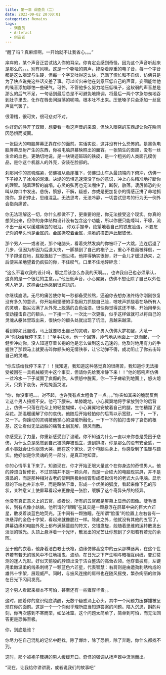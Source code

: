 ```yaml
---
title: 第一章 调查员（二）
date: 2023-09-02 20:00:01
categories: Remains
tags:
  - 调查员
  - Artefact
  - 创造者
---
```


<!-- # 第一章 调查员 -->

“醒了吗？真麻烦啊，一开始就不让我省心。。。”

<!-- more -->

<!-- # ‘你’在开头时趁 Deffy 袭击天堂总部逃出了 Artefact 的实验室。  -->

<!-- # 电脑天使——Artefact 出场 -->

痒痒的，某个声音正尝试钻入你的耳朵。你肯定会感到奇怪，因为这个声音听起来是那么的。。。别有风味。这是一个嘶哑的男声，掺杂着厚重的电子音，每一个字音都是这么艰涩与生硬，但每一个字又吐得这么快，充满了慌忙和不自信，仿佛只是为了快点说完这些话交差了事。可以听出来他在刻意压低自己的声音，妄图能给他的嗓音添加哪怕一些硬气。可怜，不管他多么努力地压低嗓子，这软弱的声音总是那么的后气不足，一句话到最后总是不可避免地降调，将最后一两个字急匆匆地吞到肚子里去，化作在唇齿间游荡的呢喃，根本吐不出来。压低嗓子只会添加一丝瓮声瓮气罢了。

很滑稽，很可笑，很可悲对不对。

你好奇的睁开了双眼，想要看一看这声音的来源，但映入眼帘的东西却让你在瞬间因恐惧而凝固。

一张巨大的电脑屏幕正靠在你的面前。实话实说，这并没有什么恐怖的。是黑色电脑屏幕反射产生的东西，你被电脑屏幕映照出的面容。一张陌生的面颊，没有一丝生命的血色，更确切地说，是一块锈迹斑斑的铁皮，是一个粗劣的人类面孔模仿品，是你这个机器人的外壳，安装在脸部的。

<!-- # 创造者的打趣 -->

刹那间你的灵魂缩紧，仿佛被从悬崖推下，仿佛过山车从最顶端向下俯冲，仿佛一下子掉入了冰冷的泥潭。决堤的恐惧迅速淹没了你的意识，冲上心头精准地拧断你的理智。随着理智的崩塌，心灵的弦再也无法绷住了，断裂，散落。凄厉惊恐的尖叫从你口中发出。悲伤，愤怒，不解，疑惑，亦或是更加复杂的情感正拼了命地抓挠你。意识停止，思维混乱。无法思考，无法冷静，一切尝试思考的行为无一例外会指向痛苦。

你无法理解这一切，你什么都做不了，更重要的是，你无法接受这个现实。你真的想哭出来，但你的身体结构设计没有包含这个功能，所以你便只能嚎叫，干嚎，流不出一丝可以缓建痛苦的眼泪。 你双手握拳，绝望地着自己的铁皮脸蛋，不要忘记你的拳头也是金属的。金属撕咬着金属，清脆的撞击声此起彼伏。

<!-- # 创造者生前左眼失明时也是这个反应 -->

那个男人——或者说，那个电脑头，看着突然发疯的你被吓了一大跳，连连后退了几步，但因为却因为后退太快，一脚猜到了自己的袍子上，重心不稳而被绊倒，一下子蹲坐在地，屁股激起了一圈尘埃。他摔得确实很惨，好一会儿才缓过劲来，之后便呆呆地望着仍疯狂的你，不住叹气，口里不住地碎碎念：

“这么不喜欢我的设计吗，那之后该怎么办我的天啊。。。也许我自己也必须承认，这真的是一个很烂的主意。。。”他压低声音，小心翼翼，仿佛不想让除了自己以外任何人听见，这样会让他感到很尴尬的。

<!-- # 又是一个暗示。Artefact 认为创造者不知道他的计划，所以才说话时‘害怕被别人听见’，实际上创造者很清楚他的心思 -->

你继续崩溃。无尽的痛苦使你每一秒都备受煎熬，逼迫你去想办法终结你刚刚恢复没有多久的意识。你开始用坚硬的手指用力抓挠自己脸，吱吱声抓挠着在场所有人的灵魂，指尖沾满了从外壳上脱落的白色油漆。很快你觉得这还不够，开始用拳头使劲撞击自己的额头，一下接一下，一次比一次更狠，似乎这样做就可以将自己的灵魂从躯体里取出来，很快你的额头处就出现了坑洼，且越来越深。

<!-- # 地狱笑话，angelbot 的灵魂存放位置就在额头处。 -->

看到你如此自残，马上就要取出自己的灵魂，那个男人仿佛大梦初醒，大吼一声“你快给我停下来！！”单手扶地，他一个回转，帅气地从地面上一跃而起，一个健步冲向你，没人知道穿着长袍的他是怎么做到这么迅速的。他及时地用有力的手握住了那颗马上就要击碎你额头的无情铁拳，让它动弹不得，成功阻止了你去击碎自己的灵魂。

<!-- # Artefact 的强大和懦弱都是他不可分割的一部分 -->

“你应该给我停下来了！！我知道，我知道这种感觉真的很痛苦，我知道你无法接受被困在一具机械躯壳中这个事实，但请你先给我冷静下来！！”他的怒吼声仿佛一盆冷水一下子凝固了疯癫的你。从愤怒中脱离，你一下子瘫软到地面上，怒火熄灭，只剩下哀伤，开始掩面哭泣。

“你，你没事吧。。。对不起，也许我有点太粗鲁了一点。。。”你突如其来的脆弱反倒让这个男人扭捏不安。他弓下腰来。单膝跪地，小心翼翼地将手掌放到你的后背上，仿佛一只落在花朵上的轻盈蝴蝶，小心翼翼地安放着自己的腿，生怕糟蹋了这朵花。那温暖缓解了你的哀伤。他随后开始轻拍你的后背以示宽慰，一下，一下，又一下。你躁动的灵魂被他掌心的温暖所融化，一下一下的拍打击碎了哀伤的根基，这让看似无法战胜的痛苦土崩瓦解，随风而散。

<!-- # 在 Artefact 生前，冰箱就是这么安慰他的，他学过来了。 -->

你感受到了力量，你重新感受到了温暖。你不知道为什么一直以来你总是受困于悲伤，为什么总是感觉到自己被抛弃被孤立，遭到排挤。你是那么的没有安全感，一点小事就会让你崩溃大哭。而在这个家伙，这个电脑头身上，你感受到了温暖与踏实。他好似是你灵魂的另一部分，是真正地知音。

<!-- # 灵魂另一半（字面意思） -->

你的心情平复下来了。知道现在，你才开始正眼大量这个在你身边的奇怪男人。他的脖颈白皙修长，不过顶端并不是一颗头颅，而是一台硕大的电脑现实屏，并不是液晶的，而是那种相对古老的使用阴极射线管形成模拟信号的老式大头电脑。显示器的下端也并非水平，而是略略下垂，形成一个优美的弧度，看起来像下巴的形状，某种意义上使屏幕看起来更像是一张脸，缓解了这个奇异头颅的怪异。

他没有真正意义上的五官，或者说，所有的五官都是屏幕上显示的图像。睫毛很长，到有点像小姑娘。他所谓的“眼睛”在其实是一颗悬浮在屏幕中央的巨大六芒星，散发着淡蓝色地荧光，正中间有一颗独瞳。在所谓“脸蛋”的位置上左右各有一块悬浮的金色十字架，看起来就像腮红一样。除此之外，他就没有其他的五官了。屏幕边缘和电脑外壳上都布满藤蔓般的符文，交错盘旋，般随着思维的运转散发出淡淡的微光。头顶上悬浮着一个光环，散发出的光芒让你想到了夕阳若有若无的余晖。

至于他的衣着，他身着洁白教士长袍，边缘仿佛高空中的云朵那样迷离，在这个世界若有若无的微风中不住地摇曳，波动，在日光之下产生明与暗相互纠缠，变幻莫测的迷人光影。好似天鹅般的脖颈出没于洁白整洁的高耸衣领。他穿着披肩，左键用柔嫩温柔的线条刺绣了一颗蓝色六芒星，代表智慧：右肩则是由遒劲刺绣构成的雄伟十字架，展现威严。同时，与披风连接的肩带也在随风摇曳，繁杂绚丽的纹饰在日光下闪闪发亮。

<!-- # Artefact的衣着其实更像是修士和修女的结合 -->

这个男人看起来根本不可怕，甚至还有一些雍容华贵。。

这时，随着你的意识彻底清醒，无数个疑惑涌上心头。其中一个问题力压群雄被呈现在你的面前。这是一个一个你似乎理所应当知道答案的问题。陷入沉思，斟酌片刻，你再次感到不寒而栗，如坠冰窟。这个问题太简单了，简单到可怕，而无法回答更是恐怖至极。

你，到底是谁？

你尽力在自己混乱的记忆中翻找，除了爆炸，除了恐惧，除了奔跑，你什么都找不到。

这时，那个被袍子簇拥的男人缓缓开口。奇怪的强调从扬声器中流淌而出。

“现在，让我给你讲讲我，或者说我们的故事吧”
